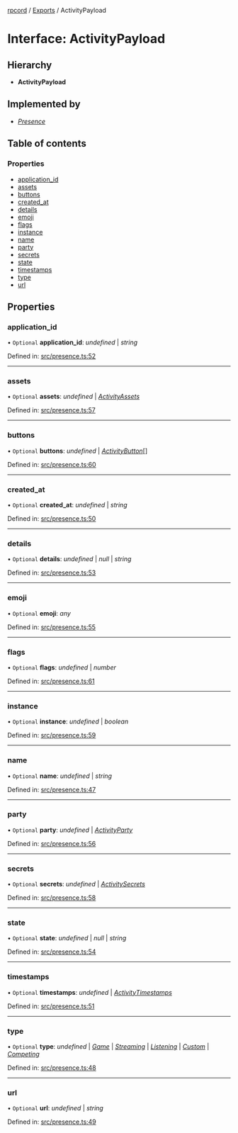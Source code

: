 [rpcord](../README.md) / [Exports](../modules.md) / ActivityPayload

# Interface: ActivityPayload

## Hierarchy

* **ActivityPayload**

## Implemented by

* [*Presence*](../classes/presence.md)

## Table of contents

### Properties

- [application\_id](activitypayload.md#application_id)
- [assets](activitypayload.md#assets)
- [buttons](activitypayload.md#buttons)
- [created\_at](activitypayload.md#created_at)
- [details](activitypayload.md#details)
- [emoji](activitypayload.md#emoji)
- [flags](activitypayload.md#flags)
- [instance](activitypayload.md#instance)
- [name](activitypayload.md#name)
- [party](activitypayload.md#party)
- [secrets](activitypayload.md#secrets)
- [state](activitypayload.md#state)
- [timestamps](activitypayload.md#timestamps)
- [type](activitypayload.md#type)
- [url](activitypayload.md#url)

## Properties

### application\_id

• `Optional` **application\_id**: *undefined* \| *string*

Defined in: [src/presence.ts:52](https://github.com/DjDeveloperr/RPCord/blob/91f1aca/src/presence.ts#L52)

___

### assets

• `Optional` **assets**: *undefined* \| [*ActivityAssets*](activityassets.md)

Defined in: [src/presence.ts:57](https://github.com/DjDeveloperr/RPCord/blob/91f1aca/src/presence.ts#L57)

___

### buttons

• `Optional` **buttons**: *undefined* \| [*ActivityButton*](activitybutton.md)[]

Defined in: [src/presence.ts:60](https://github.com/DjDeveloperr/RPCord/blob/91f1aca/src/presence.ts#L60)

___

### created\_at

• `Optional` **created\_at**: *undefined* \| *string*

Defined in: [src/presence.ts:50](https://github.com/DjDeveloperr/RPCord/blob/91f1aca/src/presence.ts#L50)

___

### details

• `Optional` **details**: *undefined* \| *null* \| *string*

Defined in: [src/presence.ts:53](https://github.com/DjDeveloperr/RPCord/blob/91f1aca/src/presence.ts#L53)

___

### emoji

• `Optional` **emoji**: *any*

Defined in: [src/presence.ts:55](https://github.com/DjDeveloperr/RPCord/blob/91f1aca/src/presence.ts#L55)

___

### flags

• `Optional` **flags**: *undefined* \| *number*

Defined in: [src/presence.ts:61](https://github.com/DjDeveloperr/RPCord/blob/91f1aca/src/presence.ts#L61)

___

### instance

• `Optional` **instance**: *undefined* \| *boolean*

Defined in: [src/presence.ts:59](https://github.com/DjDeveloperr/RPCord/blob/91f1aca/src/presence.ts#L59)

___

### name

• `Optional` **name**: *undefined* \| *string*

Defined in: [src/presence.ts:47](https://github.com/DjDeveloperr/RPCord/blob/91f1aca/src/presence.ts#L47)

___

### party

• `Optional` **party**: *undefined* \| [*ActivityParty*](activityparty.md)

Defined in: [src/presence.ts:56](https://github.com/DjDeveloperr/RPCord/blob/91f1aca/src/presence.ts#L56)

___

### secrets

• `Optional` **secrets**: *undefined* \| [*ActivitySecrets*](activitysecrets.md)

Defined in: [src/presence.ts:58](https://github.com/DjDeveloperr/RPCord/blob/91f1aca/src/presence.ts#L58)

___

### state

• `Optional` **state**: *undefined* \| *null* \| *string*

Defined in: [src/presence.ts:54](https://github.com/DjDeveloperr/RPCord/blob/91f1aca/src/presence.ts#L54)

___

### timestamps

• `Optional` **timestamps**: *undefined* \| [*ActivityTimestamps*](activitytimestamps.md)

Defined in: [src/presence.ts:51](https://github.com/DjDeveloperr/RPCord/blob/91f1aca/src/presence.ts#L51)

___

### type

• `Optional` **type**: *undefined* \| [*Game*](../enums/activitytype.md#game) \| [*Streaming*](../enums/activitytype.md#streaming) \| [*Listening*](../enums/activitytype.md#listening) \| [*Custom*](../enums/activitytype.md#custom) \| [*Competing*](../enums/activitytype.md#competing)

Defined in: [src/presence.ts:48](https://github.com/DjDeveloperr/RPCord/blob/91f1aca/src/presence.ts#L48)

___

### url

• `Optional` **url**: *undefined* \| *string*

Defined in: [src/presence.ts:49](https://github.com/DjDeveloperr/RPCord/blob/91f1aca/src/presence.ts#L49)
